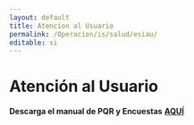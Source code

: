```yaml
---
layout: default
title: Atencion al Usuario
permalink: /Operacion/is/salud/esiau/
editable: si
---
```


# Atención al Usuario



**Descarga el manual de PQR y Encuestas** [**AQUÍ**](http://docs.oasiscom.com/Operacion/is/salud/esiau/pqr%20encuestas.pdf)
